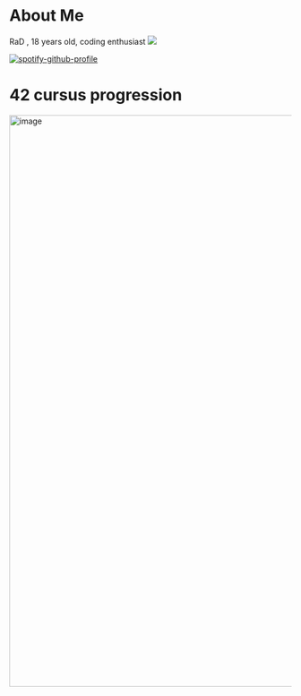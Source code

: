 # About Me

RaD , 18 years old,  coding enthusiast
![](https://komarev.com/ghpvc/?username=totallyrad1)


[![spotify-github-profile](https://spotify-github-profile.vercel.app/api/view?uid=lwhrds21ba75kf3arfmadg4s7&cover_image=true&theme=novatorem&show_offline=false&background_color=121212&interchange=false&bar_color=53b14f&bar_color_cover=false)](https://github.com/kittinan/spotify-github-profile)

# 42 cursus progression 

<img width="1021" alt="image" src="https://github.com/totallyrad1/totallyrad1/assets/67210558/610c9061-f83f-431b-85c2-b8ffe53091e1">
